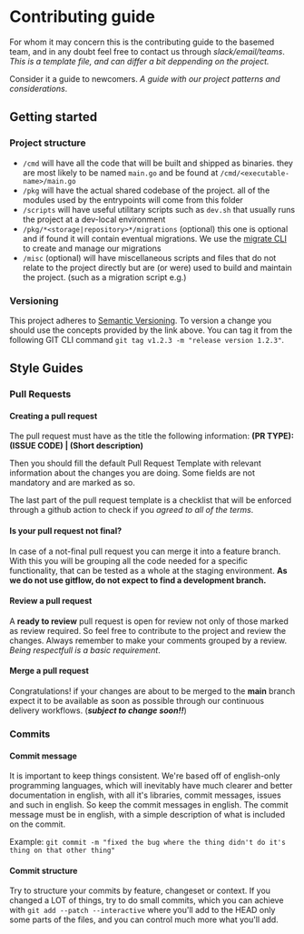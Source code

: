 # Contributing guide
For whom it may concern this is the contributing guide to the basemed team, and in any doubt feel free to contact us through *slack/email/teams*.
*This is a template file, and can differ a bit deppending on the project.*

Consider it a guide to newcomers. *A guide with our project patterns and considerations*. 

## Getting started
### Project structure
- `/cmd` will have all the code that will be built and shipped as binaries. they are most likely to be named `main.go` and be found at `/cmd/<executable-name>/main.go`
- `/pkg` will have the actual shared codebase of the project. all of the modules used by the entrypoints will come from this folder
- `/scripts` will have useful utilitary scripts such as `dev.sh` that usually runs the project at a dev-local environment
- `/pkg/*<storage|repository>*/migrations` (optional) this one is optional and if found it will contain eventual migrations. We use the [migrate CLI](https://github.com/golang-migrate/migrate) to create and manage our migrations
- `/misc` (optional) will have miscellaneous scripts and files that do not relate to the project directly but are (or were) used to build and maintain the project. (such as a migration script e.g.)

### Versioning
This project adheres to [Semantic Versioning](https://semver.org/spec/v2.0.0.html).
To version a change you should use the concepts provided by the link above.
You can tag it from the following GIT CLI command `git tag v1.2.3 -m "release version 1.2.3"`.

## Style Guides

### Pull Requests
#### Creating a pull request
The pull request must have as the title the following information: **(PR TYPE): (ISSUE CODE) | (Short description)**

Then you should fill the default Pull Request Template with relevant information about the changes you are doing. Some fields are not mandatory and are marked as so.

The last part of the pull request template is a checklist that will be enforced through a github action to check if you *agreed to all of the terms*.

#### Is your pull request not final?
In case of a not-final pull request you can merge it into a feature branch.
With this you will be grouping all the code needed for a specific functionality, that can be tested as a whole at the staging environment.
**As we do not use gitflow, do not expect to find a development branch.**

#### Review a pull request
A **ready to review** pull request is open for review not only of those marked as review required. So feel free to contribute to the project and review the changes.
Always remember to make your comments grouped by a review.
*Being respectfull is a basic requirement*.

#### Merge a pull request
Congratulations! if your changes are about to be merged to the **main** branch expect it to be available as soon as possible through our continuous delivery workflows. (***subject to change soon!!***)

### Commits
#### Commit message
It is important to keep things consistent. We're based off of english-only programming languages, which will inevitably have much clearer and better documentation in english, with all it's libraries, commit messages, issues and such in english. So keep the commit messages in english.
The commit message must be in english, with a simple description of what is included on the commit.

Example: `git commit -m "fixed the bug where the thing didn't do it's thing on that other thing"`

#### Commit structure
Try to structure your commits by feature, changeset or context.
If you changed a LOT of things, try to do small commits, which you can achieve with `git add --patch --interactive` where you'll add to the HEAD only some parts of the files, and you can control much more what you'll add.
